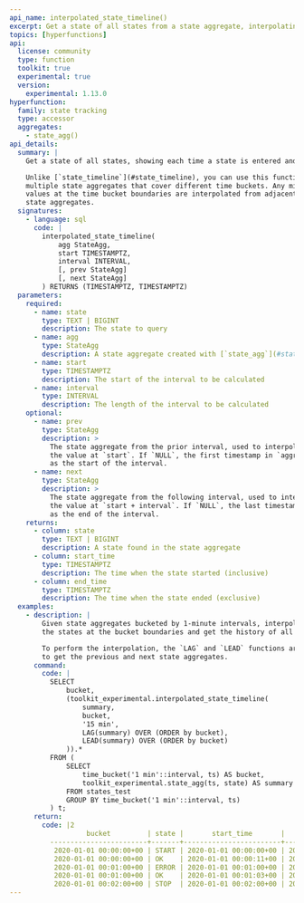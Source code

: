 ```yaml
---
api_name: interpolated_state_timeline()
excerpt: Get a state of all states from a state aggregate, interpolating values at time bucket boundaries
topics: [hyperfunctions]
api:
  license: community
  type: function
  toolkit: true
  experimental: true
  version:
    experimental: 1.13.0
hyperfunction:
  family: state tracking
  type: accessor
  aggregates:
    - state_agg()
api_details:
  summary: |
    Get a state of all states, showing each time a state is entered and exited.

    Unlike [`state_timeline`](#state_timeline), you can use this function across
    multiple state aggregates that cover different time buckets. Any missing
    values at the time bucket boundaries are interpolated from adjacent
    state aggregates.
  signatures:
    - language: sql
      code: |
        interpolated_state_timeline(
            agg StateAgg,
            start TIMESTAMPTZ,
            interval INTERVAL,
            [, prev StateAgg]
            [, next StateAgg]
        ) RETURNS (TIMESTAMPTZ, TIMESTAMPTZ)
  parameters:
    required:
      - name: state
        type: TEXT | BIGINT
        description: The state to query
      - name: agg
        type: StateAgg
        description: A state aggregate created with [`state_agg`](#state_agg)
      - name: start
        type: TIMESTAMPTZ
        description: The start of the interval to be calculated
      - name: interval
        type: INTERVAL
        description: The length of the interval to be calculated
    optional:
      - name: prev
        type: StateAgg
        description: >
          The state aggregate from the prior interval, used to interpolate
          the value at `start`. If `NULL`, the first timestamp in `aggregate` is used
          as the start of the interval.
      - name: next
        type: StateAgg
        description: >
          The state aggregate from the following interval, used to interpolate
          the value at `start + interval`. If `NULL`, the last timestamp in `aggregate` is used
          as the end of the interval.
    returns:
      - column: state
        type: TEXT | BIGINT
        description: A state found in the state aggregate
      - column: start_time
        type: TIMESTAMPTZ
        description: The time when the state started (inclusive)
      - column: end_time
        type: TIMESTAMPTZ
        description: The time when the state ended (exclusive)
  examples:
    - description: |
        Given state aggregates bucketed by 1-minute intervals, interpolate
        the states at the bucket boundaries and get the history of all states.

        To perform the interpolation, the `LAG` and `LEAD` functions are used
        to get the previous and next state aggregates.
      command:
        code: |
          SELECT
              bucket,
              (toolkit_experimental.interpolated_state_timeline(
                  summary,
                  bucket,
                  '15 min',
                  LAG(summary) OVER (ORDER by bucket),
                  LEAD(summary) OVER (ORDER by bucket)
              )).*
          FROM (
              SELECT
                  time_bucket('1 min'::interval, ts) AS bucket,
                  toolkit_experimental.state_agg(ts, state) AS summary
              FROM states_test
              GROUP BY time_bucket('1 min'::interval, ts)
          ) t;
      return:
        code: |2
                   bucket         | state |       start_time       |        end_time
          ------------------------+-------+------------------------+------------------------
           2020-01-01 00:00:00+00 | START | 2020-01-01 00:00:00+00 | 2020-01-01 00:00:11+00
           2020-01-01 00:00:00+00 | OK    | 2020-01-01 00:00:11+00 | 2020-01-01 00:15:00+00
           2020-01-01 00:01:00+00 | ERROR | 2020-01-01 00:01:00+00 | 2020-01-01 00:01:03+00
           2020-01-01 00:01:00+00 | OK    | 2020-01-01 00:01:03+00 | 2020-01-01 00:16:00+00
           2020-01-01 00:02:00+00 | STOP  | 2020-01-01 00:02:00+00 | 2020-01-01 00:02:00+00
---
```


